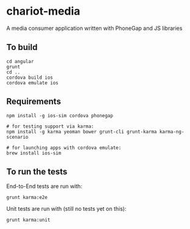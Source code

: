chariot-media
=============

A media consumer application written with PhoneGap and JS libraries

To build
--------

    cd angular
    grunt
    cd ..
    cordova build ios
    cordova emulate ios

Requirements
------------

    npm install -g ios-sim cordova phonegap
    
    # for testing support via karma:
    npm install -g karma yeoman bower grunt-cli grunt-karma karma-ng-scenario
    
    # for launching apps with cordova emulate:
    brew install ios-sim
    

To run the tests
-----------------

End-to-End tests are run with:

    grunt karma:e2e
    
Unit tests are run with (still no tests yet on this):

    grunt karma:unit


 

